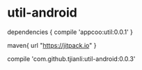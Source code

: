 # util-android
dependencies {
    compile 'appcoo:util:0.0.1'
}

maven{
            url "https://jitpack.io"
        }

compile 'com.github.tjianli:util-android:0.0.3'
